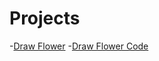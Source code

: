 # Projects
-[Draw Flower](https://vinimyls.github.io/Projects/flower.html)  -[Draw Flower Code](/flower.html)
